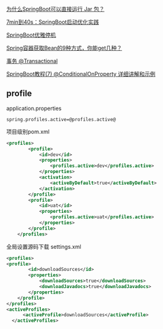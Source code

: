 [为什么SpringBoot可以直接运行 Jar 包？](https://www.toutiao.com/article/7064428929943257608/)

[7min到40s：SpringBoot启动优化实践](https://www.toutiao.com/article/7181632167833846306/)

[SpringBoot优雅停机](https://www.toutiao.com/article/7194248840076083712/)

[Spring容器获取Bean的9种方式，你能get几种？](https://www.toutiao.com/article/7187938000448635424/)

[事务 @Transactional](https://mp.weixin.qq.com/s/AZr5i6FR9xwj_1nFQvX20g)

[SpringBoot教程(7) @ConditionalOnProperty 详细讲解和示例](https://blog.csdn.net/winterking3/article/details/114822929)

## profile
application.properties

`spring.profiles.active=@profiles.active@`

项目级别pom.xml
```xml
<profiles>
		<profile>
			<id>dev</id>
			<properties>
				<profiles.active>dev</profiles.active>
			</properties>
			<activation>
				<activeByDefault>true</activeByDefault>
			</activation>
		</profile>
		<profile>
			<id>uat</id>
			<properties>
				<profiles.active>uat</profiles.active>
			</properties>
		</profile>
	</profiles>
```
全局设置源码下载
settings.xml
```xml
<profiles>
<profile>
        <id>downloadSources</id>
        <properties>
            <downloadSources>true</downloadSources>
            <downloadJavadocs>true</downloadJavadocs>
        </properties>
    </profile>
</profiles>
<activeProfiles>
      <activeProfile>downloadSources</activeProfile>
  </activeProfiles>
```
